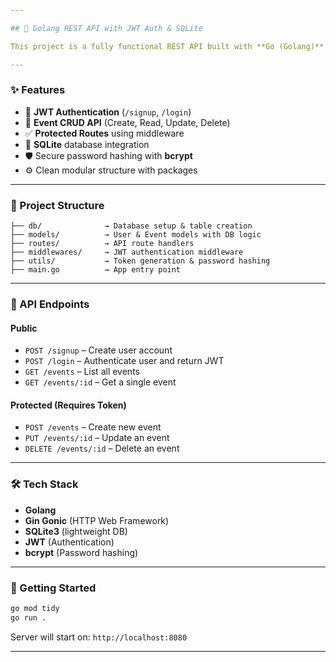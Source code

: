 ```yaml
---

## 🧩 Golang REST API with JWT Auth & SQLite

This project is a fully functional REST API built with **Go (Golang)** using the **Gin framework**, **JWT-based authentication**, and **SQLite** as the database. It provides secure user authentication and full CRUD functionality for managing events.

---
```


### ✨ Features

* 🔐 **JWT Authentication** (`/signup`, `/login`)
* 🧾 **Event CRUD API** (Create, Read, Update, Delete)
* ✅ **Protected Routes** using middleware
* 💾 **SQLite** database integration
* 🛡️ Secure password hashing with **bcrypt**
* ⚙️ Clean modular structure with packages

---

### 📁 Project Structure

```
├── db/              → Database setup & table creation
├── models/          → User & Event models with DB logic
├── routes/          → API route handlers
├── middlewares/     → JWT authentication middleware
├── utils/           → Token generation & password hashing
├── main.go          → App entry point
```

---

### 📮 API Endpoints

#### Public

* `POST /signup` – Create user account
* `POST /login` – Authenticate user and return JWT
* `GET /events` – List all events
* `GET /events/:id` – Get a single event

#### Protected (Requires Token)

* `POST /events` – Create new event
* `PUT /events/:id` – Update an event
* `DELETE /events/:id` – Delete an event

---

### 🛠️ Tech Stack

* **Golang**
* **Gin Gonic** (HTTP Web Framework)
* **SQLite3** (lightweight DB)
* **JWT** (Authentication)
* **bcrypt** (Password hashing)

---

### 🚀 Getting Started

```bash
go mod tidy
go run .
```

Server will start on: `http://localhost:8080`

---
